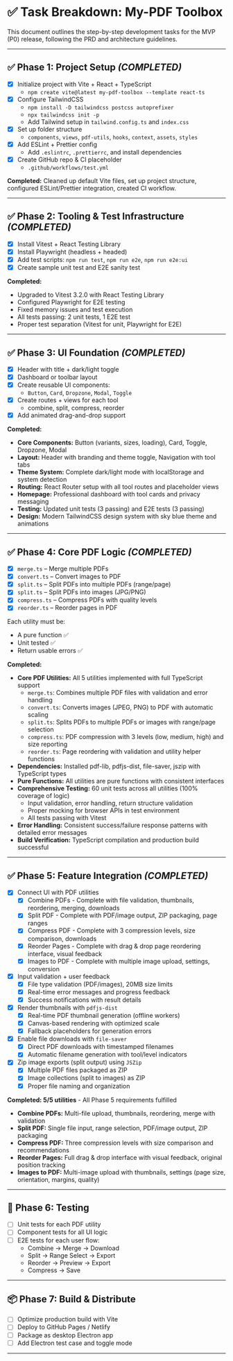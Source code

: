 # ✅ Task Breakdown: My-PDF Toolbox

This document outlines the step-by-step development tasks for the MVP (P0) release, following the PRD and architecture guidelines.

---

## ✅ Phase 1: Project Setup *(COMPLETED)*
- [x] Initialize project with Vite + React + TypeScript
  - `npm create vite@latest my-pdf-toolbox --template react-ts`
- [x] Configure TailwindCSS
  - `npm install -D tailwindcss postcss autoprefixer`
  - `npx tailwindcss init -p`
  - Add Tailwind setup in `tailwind.config.ts` and `index.css`
- [x] Set up folder structure
  - `components`, `views`, `pdf-utils`, `hooks`, `context`, `assets`, `styles`
- [x] Add ESLint + Prettier config
  - Add `.eslintrc`, `.prettierrc`, and install dependencies
- [x] Create GitHub repo & CI placeholder
  - `.github/workflows/test.yml`

**Completed:** Cleaned up default Vite files, set up project structure, configured ESLint/Prettier integration, created CI workflow.

---

## ✅ Phase 2: Tooling & Test Infrastructure *(COMPLETED)*
- [x] Install Vitest + React Testing Library
- [x] Install Playwright (headless + headed)
- [x] Add test scripts: `npm run test`, `npm run e2e`, `npm run e2e:ui`
- [x] Create sample unit test and E2E sanity test

**Completed:** 
- Upgraded to Vitest 3.2.0 with React Testing Library
- Configured Playwright for E2E testing
- Fixed memory issues and test execution
- All tests passing: 2 unit tests, 1 E2E test
- Proper test separation (Vitest for unit, Playwright for E2E)

---

## ✅ Phase 3: UI Foundation *(COMPLETED)*
- [x] Header with title + dark/light toggle
- [x] Dashboard or toolbar layout
- [x] Create reusable UI components:
  - `Button`, `Card`, `Dropzone`, `Modal`, `Toggle`
- [x] Create routes + views for each tool
  - combine, split, compress, reorder
- [x] Add animated drag-and-drop support

**Completed:**
- **Core Components:** Button (variants, sizes, loading), Card, Toggle, Dropzone, Modal
- **Layout:** Header with branding and theme toggle, Navigation with tool tabs
- **Theme System:** Complete dark/light mode with localStorage and system detection
- **Routing:** React Router setup with all tool routes and placeholder views
- **Homepage:** Professional dashboard with tool cards and privacy messaging
- **Testing:** Updated unit tests (3 passing) and E2E tests (3 passing)
- **Design:** Modern TailwindCSS design system with sky blue theme and animations

---

## ✅ Phase 4: Core PDF Logic *(COMPLETED)*
- [x] `merge.ts` – Merge multiple PDFs
- [x] `convert.ts` – Convert images to PDF
- [x] `split.ts` – Split PDFs into multiple PDFs (range/page)
- [x] `split.ts` – Split PDFs into images (JPG/PNG)
- [x] `compress.ts` – Compress PDFs with quality levels
- [x] `reorder.ts` – Reorder pages in PDF

Each utility must be:
- A pure function ✅
- Unit tested ✅
- Return usable errors ✅

**Completed:**
- **Core PDF Utilities:** All 5 utilities implemented with full TypeScript support
  - `merge.ts`: Combines multiple PDF files with validation and error handling
  - `convert.ts`: Converts images (JPEG, PNG) to PDF with automatic scaling
  - `split.ts`: Splits PDFs to multiple PDFs or images with range/page selection
  - `compress.ts`: PDF compression with 3 levels (low, medium, high) and size reporting
  - `reorder.ts`: Page reordering with validation and utility helper functions
- **Dependencies:** Installed pdf-lib, pdfjs-dist, file-saver, jszip with TypeScript types
- **Pure Functions:** All utilities are pure functions with consistent interfaces
- **Comprehensive Testing:** 60 unit tests across all utilities (100% coverage of logic)
  - Input validation, error handling, return structure validation
  - Proper mocking for browser APIs in test environment
  - All tests passing with Vitest
- **Error Handling:** Consistent success/failure response patterns with detailed error messages
- **Build Verification:** TypeScript compilation and production build successful

---

## ✅ Phase 5: Feature Integration *(COMPLETED)*
- [x] Connect UI with PDF utilities
  - [x] Combine PDFs - Complete with file validation, thumbnails, reordering, merging, downloads
  - [x] Split PDF - Complete with PDF/image output, ZIP packaging, page ranges
  - [x] Compress PDF - Complete with 3 compression levels, size comparison, downloads
  - [x] Reorder Pages - Complete with drag & drop page reordering interface, visual feedback
  - [x] Images to PDF - Complete with multiple image upload, settings, conversion
- [x] Input validation + user feedback
  - [x] File type validation (PDF/images), 20MB size limits
  - [x] Real-time error messages and progress feedback
  - [x] Success notifications with result details
- [x] Render thumbnails with `pdfjs-dist`
  - [x] Real-time PDF thumbnail generation (offline workers)
  - [x] Canvas-based rendering with optimized scale
  - [x] Fallback placeholders for generation errors
- [x] Enable file downloads with `file-saver`
  - [x] Direct PDF downloads with timestamped filenames
  - [x] Automatic filename generation with tool/level indicators
- [x] Zip image exports (split output) using `JSZip`
  - [x] Multiple PDF files packaged as ZIP
  - [x] Image collections (split to images) as ZIP
  - [x] Proper file naming and organization

**Completed: 5/5 utilities** - All Phase 5 requirements fulfilled
- **Combine PDFs:** Multi-file upload, thumbnails, reordering, merge with validation
- **Split PDF:** Single file input, range selection, PDF/image output, ZIP packaging
- **Compress PDF:** Three compression levels with size comparison and recommendations
- **Reorder Pages:** Full drag & drop interface with visual feedback, original position tracking
- **Images to PDF:** Multi-image upload with thumbnails, settings (page size, orientation, margins, quality)

---

## 🧪 Phase 6: Testing
- [ ] Unit tests for each PDF utility
- [ ] Component tests for all UI logic
- [ ] E2E tests for each user flow:
  - Combine → Merge → Download
  - Split → Range Select → Export
  - Reorder → Preview → Export
  - Compress → Save

---

## 📦 Phase 7: Build & Distribute
- [ ] Optimize production build with Vite
- [ ] Deploy to GitHub Pages / Netlify
- [ ] Package as desktop Electron app
- [ ] Add Electron test case and toggle mode

---
